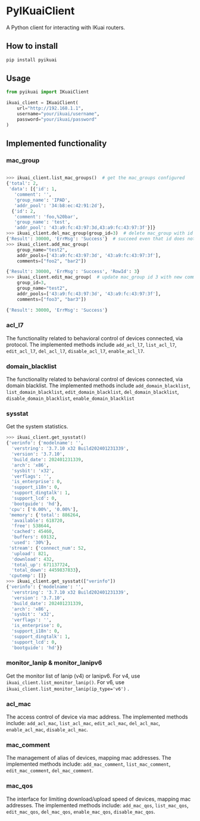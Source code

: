 # PyIKuaiClient

A Python client for interacting with IKuai routers.

## How to install

```bash
pip install pyikuai
```

## Usage

```python
from pyikuai import IKuaiClient

ikuai_client = IKuaiClient(
    url="http://192.168.1.1",
    username="your/ikuai/username",
    password="your/ikuai/password"
)

```

## Implemented functionality

### mac_group

```python

>>> ikuai_client.list_mac_groups()  # get the mac_groups configured
{'total': 2,
 'data': [{'id': 1,
   'comment': '',
   'group_name': 'IPAD',
   'addr_pool': '34:b8:ec:42:91:2d'},
  {'id': 2,
   'comment': 'foo,%20bar',
   'group_name': 'test',
   'addr_pool': '43:a9:fc:43:97:3d,43:a9:fc:43:97:3f'}]}
>>> ikuai_client.del_mac_group(group_id=3)  # delete mac_group with id 3
{'Result': 30000, 'ErrMsg': 'Success'}  # succeed even that id does not exists.
>>> ikuai_client.add_mac_group(
    group_name="test2",
    addr_pools=['43:a9:fc:43:97:3d', '43:a9:fc:43:97:3f'],
    comments=["foo2", "bar2"])

{'Result': 30000, 'ErrMsg': 'Success', 'RowId': 3}
>>> ikuai_client.edit_mac_group(  # update mac_group id 3 with new comments
    group_id=3,
    group_name="test2", 
    addr_pools=['43:a9:fc:43:97:3d', '43:a9:fc:43:97:3f'],
    comments=["foo3", "bar3"])

{'Result': 30000, 'ErrMsg': 'Success'}
```

### acl_l7

The functionality related to behavioral control of devices connected, via protocol. 
The implemented methods include
`add_acl_l7`, `list_acl_l7`, `edit_acl_l7`, `del_acl_l7`, `disable_acl_l7`, `enable_acl_l7`.


### domain_blacklist

The functionality related to behavioral control of devices connected, via domain blacklist.
The implemented methods include
`add_domain_blacklist`, `list_domain_blacklist`, `edit_domain_blacklist`, `del_domain_blacklist`,
`disable_domain_blacklist`, `enable_domain_blacklist`


### sysstat

Get the system statistics. 

```python
>>> ikuai_client.get_sysstat()
{'verinfo': {'modelname': '',
  'verstring': '3.7.10 x32 Build202401231339',
  'version': '3.7.10',
  'build_date': 202401231339,
  'arch': 'x86',
  'sysbit': 'x32',
  'verflags': '',
  'is_enterprise': 0,
  'support_i18n': 0,
  'support_dingtalk': 1,
  'support_lcd': 0,
  'bootguide': 'hd'},
 'cpu': ['0.00%', '0.00%'],
 'memory': {'total': 886264,
  'available': 618720,
  'free': 538644,
  'cached': 45460,
  'buffers': 69132,
  'used': '30%'},
 'stream': {'connect_num': 52,
  'upload': 821,
  'download': 432,
  'total_up': 671137724,
  'total_down': 4459837833},
 'cputemp': []}
>>> ikuai_client.get_sysstat(["verinfo"])
{'verinfo': {'modelname': '',
  'verstring': '3.7.10 x32 Build202401231339',
  'version': '3.7.10',
  'build_date': 202401231339,
  'arch': 'x86',
  'sysbit': 'x32',
  'verflags': '',
  'is_enterprise': 0,
  'support_i18n': 0,
  'support_dingtalk': 1,
  'support_lcd': 0,
  'bootguide': 'hd'}}
```

### monitor_lanip & monitor_lanipv6

Get the monitor list of lanip (v4) or lanipv6. For v4, use ``ikuai_client.list_monitor_lanip()``. For v6, use ``ikuai_client.list_monitor_lanip(ip_type='v6')`` .


### acl_mac

The access control of device via mac address. The implemented methods include: `add_acl_mac`, `list_acl_mac`, `edit_acl_mac`, `del_acl_mac`, `enable_acl_mac`, `disable_acl_mac`.

### mac_comment

The management of alias of devices, mapping mac addresses. The implemented methods include: `add_mac_comment`, `list_mac_comment`, `edit_mac_comment`, `del_mac_comment`.

### mac_qos

The interface for limiting download/upload speed of devices, mapping mac addresses. The implemented methods include: `add_mac_qos`, `list_mac_qos`, `edit_mac_qos`, `del_mac_qos`, `enable_mac_qos`, `disable_mac_qos`.
